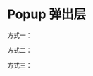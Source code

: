 # Popup 弹出层

方式一：
<code src="./demos/demo1.tsx"></code>

方式二：

<code src="./demos/demo2.tsx"></code>

方式三：
<code src="./demos/demo3.tsx"></code>
